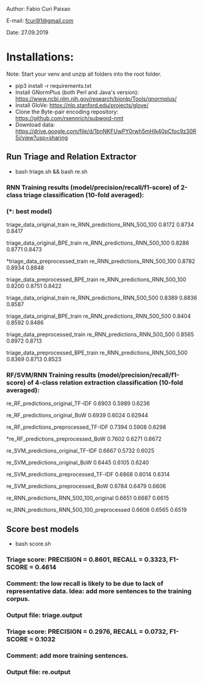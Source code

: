 Author: Fabio Curi Paixao 

E-mail: fcuri91@gmail.com

Date: 27.09.2019

# Installations:

Note: Start your venv and unzip all folders into the root folder.

* pip3 install -r requirements.txt
* Install GNormPlus (both Perl and Java's version): https://www.ncbi.nlm.nih.gov/research/bionlp/Tools/gnormplus/
* Install GloVe: https://nlp.stanford.edu/projects/glove/
* Clone the Byte-pair encoding repository: https://github.com/rsennrich/subword-nmt
* Download data: https://drive.google.com/file/d/1bnNKFUwPY0rwh5mHIk40pCfoc9z30R5j/view?usp=sharing

## Run Triage and Relation Extractor

   * bash triage.sh && bash re.sh

### RNN Training results (model/precision/recall/f1-score) of 2-class triage classification (10-fold averaged):
### (*: best model)

triage_data_original_train re_RNN_predictions_RNN_500_100	0.8172	0.8734	0.8417

triage_data_original_BPE_train re_RNN_predictions_RNN_500_100	0.8286	0.8771	0.8473

*triage_data_preprocessed_train re_RNN_predictions_RNN_500_100	0.8782	0.8934	0.8848

triage_data_preprocessed_BPE_train re_RNN_predictions_RNN_500_100	0.8200	0.8751	0.8422

triage_data_original_train re_RNN_predictions_RNN_500_500	0.8389	0.8836	0.8587

triage_data_original_BPE_train re_RNN_predictions_RNN_500_500	0.8404	0.8592	0.8486

triage_data_preprocessed_train re_RNN_predictions_RNN_500_500	0.8565	0.8972	0.8713

triage_data_preprocessed_BPE_train re_RNN_predictions_RNN_500_500	0.8369	0.8713	0.8523

### RF/SVM/RNN Training results (model/precision/recall/f1-score) of 4-class relation extraction classification (10-fold averaged):

re_RF_predictions_original_TF-IDF	0.6903	0.5989	0.6236

re_RF_predictions_original_BoW	0.6939	0.6024	0.62944

re_RF_predictions_preprocessed_TF-IDF	0.7394	0.5908	0.6298

*re_RF_predictions_preprocessed_BoW	0.7602	0.6271	0.6672

re_SVM_predictions_original_TF-IDF	0.6667	0.5732	0.6025

re_SVM_predictions_original_BoW	0.6445	0.6105	0.6240

re_SVM_predictions_preprocessed_TF-IDF	0.6868	0.6014	0.6314

re_SVM_predictions_preprocessed_BoW	0.6784	0.6479	0.6606

re_RNN_predictions_RNN_500_100_original	0.6651	0.6687	0.6615

re_RNN_predictions_RNN_500_100_preprocessed	0.6606	0.6565	0.6519

## Score best models

   * bash score.sh 

### Triage score: PRECISION = 0.8601, RECALL = 0.3323, F1-SCORE = 0.4614

### Comment: the low recall is likely to be due to lack of representative data. Idea: add more sentences to the training corpus.

### Output file: triage.output

### Triage score: PRECISION = 0.2976, RECALL = 0.0732, F1-SCORE = 0.1032

### Comment: add more training sentences.

### Output file: re.output
